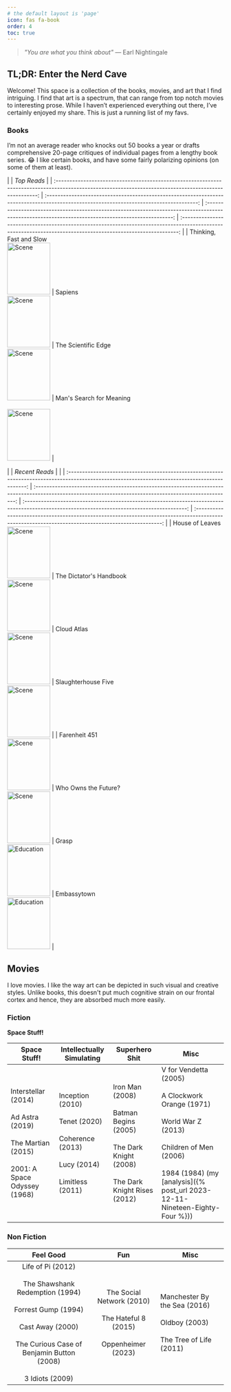 ```yaml
---
# the default layout is 'page'
icon: fas fa-book
order: 4
toc: true
---
```


> _"You are what you think about"_
> — Earl Nightingale

## TL;DR: Enter the Nerd Cave

Welcome! This space is a collection of the books, movies, and art that I find intriguing. I find that art is a spectrum, that can range from top notch movies to interesting prose. While I haven’t experienced everything out there, I’ve certainly enjoyed my share. This is just a running list of my favs.

### Books

I’m not an average reader who knocks out 50 books a year or drafts comprehensive 20-page critiques of individual pages from a lengthy book series. 😂 I like certain books, and have some fairly polarizing opinions (on some of them at least).

|                                                                                                                                                         |                                                               _Top Reads_                                                               |
| :-----------------------------------------------------------------------------------------------------------------------------------------------------: | :-------------------------------------------------------------------------------------------------------------------------------------: | :------------------------------------------------------------------------------------------------------------------------------------------------: | :-----------------------------------------------------------------------------------------------------------------------------------------------------------: |
| Thinking, Fast and Slow <br> <img src="https://m.media-amazon.com/images/I/71f6DceqZAL._AC_UF1000,1000_QL80_.jpg" width="100" height="120" alt='Scene'> | Sapiens <br> <img src="https://m.media-amazon.com/images/I/713jIoMO3UL._AC_UF1000,1000_QL80_.jpg" width="100" height="120" alt='Scene'> | The Scientific Edge <br><img src="https://m.media-amazon.com/images/I/51A6MM7QThL._AC_UF1000,1000_QL80_.jpg" width="100" height="120" alt='Scene'> | Man's Search for Meaning <br> <br> <img src="https://m.media-amazon.com/images/I/61157LApbuL._AC_UF1000,1000_QL80_.jpg" width="100" height="120" alt='Scene'> |

<!-- <img src="" width="100" height="120" alt='Scene'> -->

|                                                                                                                                                 |                                                                     _Recent Reads_                                                                      |                                                                                                                                             |
| :---------------------------------------------------------------------------------------------------------------------------------------------: | :-----------------------------------------------------------------------------------------------------------------------------------------------------: | :-----------------------------------------------------------------------------------------------------------------------------------------: | :------------------------------------------------------------------------------------------------------------------------------------------------: |
| House of Leaves <br> <img src="https://m.media-amazon.com/images/I/51QoJuZLrlL._AC_UF1000,1000_QL80_.jpg" width="100" height="120" alt='Scene'> | The Dictator's Handbook <br> <img src="https://m.media-amazon.com/images/I/71iufTdpaEL._AC_UF1000,1000_QL80_.jpg" width="100" height="120" alt='Scene'> | Cloud Atlas <br> <img src="https://m.media-amazon.com/images/I/91FOAr-gK1L._AC_UF1000,1000_QL80_.jpg" width="100" height="120" alt='Scene'> | Slaughterhouse Five <br><img src="https://m.media-amazon.com/images/I/51jLxTxTnyL._AC_UF1000,1000_QL80_.jpg" width="100" height="120" alt='Scene'> |
|  Farenheit 451 <br> <img src="https://m.media-amazon.com/images/I/61l8LHt4MeL._AC_UF1000,1000_QL80_.jpg" width="100" height="120" alt='Scene'>  |  Who Owns the Future? <br> <img src="https://m.media-amazon.com/images/I/81b2vtpif1L._AC_UF1000,1000_QL80_.jpg" width="100" height="120" alt='Scene'>   |  Grasp <br> <img src="https://m.media-amazon.com/images/I/61Jn0C3E5wL._AC_UF1000,1000_QL80_.jpg" width="100" height="120" alt='Education'>  |  Embassytown <br> <img src="https://m.media-amazon.com/images/I/714DcM6w5jL._AC_UF1000,1000_QL80_.jpg" width="100" height="120" alt='Education'>   |

## Movies

I love movies. I like the way art can be depicted in such visual and creative styles. Unlike books, this doesn't put much cognitive strain on our frontal cortex and hence, they are absorbed much more easily.

### Fiction

**Space Stuff!**

| Space Stuff!                                                                                                 | Intellectually Simulating                                                                               | Superhero Shit                                                                                                | Misc                                                                                                                                                                                              |
| ------------------------------------------------------------------------------------------------------------ | ------------------------------------------------------------------------------------------------------- | ------------------------------------------------------------------------------------------------------------- | ------------------------------------------------------------------------------------------------------------------------------------------------------------------------------------------------- |
| Interstellar (2014)<br><br>Ad Astra (2019)<br><br>The Martian (2015)<br><br>2001: A Space Odyssey (1968)<br> | Inception (2010)<br><br>Tenet (2020)<br><br>Coherence (2013)<br><br>Lucy (2014)<br><br>Limitless (2011) | Iron Man (2008)<br><br>Batman Begins (2005)<br><br>The Dark Knight (2008)<br><br>The Dark Knight Rises (2012) | V for Vendetta (2005)<br><br>A Clockwork Orange (1971)<br><br>World War Z (2013)<br><br>Children of Men (2006)<br><br>1984 (1984) (my [analysis]({% post_url 2023-12-11-Nineteen-Eighty-Four %})) |

### Non Fiction

|                                                                                      Feel Good                                                                                       |                                       Fun                                       | Misc                                                                             |
| :----------------------------------------------------------------------------------------------------------------------------------------------------------------------------------: | :-----------------------------------------------------------------------------: | -------------------------------------------------------------------------------- |
| Life of Pi (2012)<br><br>The Shawshank Redemption (1994)<br><br>Forrest Gump (1994)<br><br>Cast Away (2000)<br><br>The Curious Case of Benjamin Button (2008)<br><br>3 Idiots (2009) | The Social Network (2010)<br><br>The Hateful 8 (2015)<br><br>Oppenheimer (2023) | Manchester By the Sea (2016)<br><br>Oldboy (2003)<br><br>The Tree of Life (2011) |
